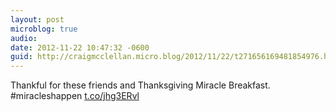 ```yaml
---
layout: post
microblog: true
audio: 
date: 2012-11-22 10:47:32 -0600
guid: http://craigmcclellan.micro.blog/2012/11/22/t271656169481854976.html
---
```

Thankful for these friends and Thanksgiving Miracle Breakfast. #miracleshappen [t.co/jhg3ERvl](http://t.co/jhg3ERvl)
